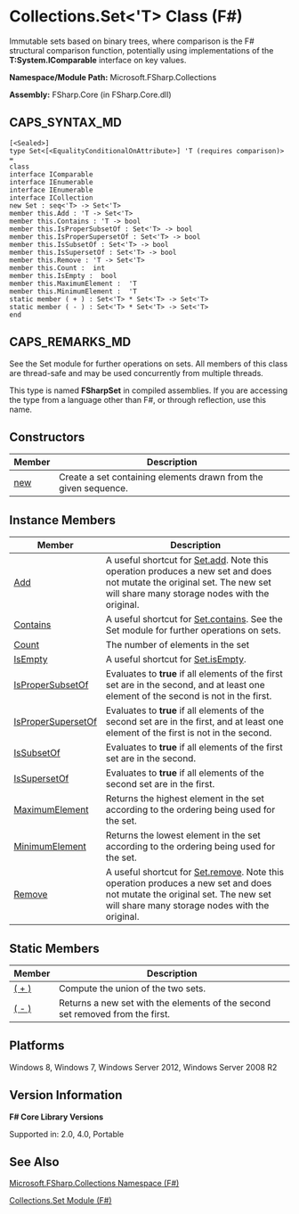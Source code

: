 # Collections.Set<'T> Class (F#)

Immutable sets based on binary trees, where comparison is the F# structural comparison function, potentially using implementations of the **T:System.IComparable** interface on key values.

**Namespace/Module Path:** Microsoft.FSharp.Collections

**Assembly:** FSharp.Core (in FSharp.Core.dll)


## CAPS_SYNTAX_MD

```
[<Sealed>]
type Set<[<EqualityConditionalOnAttribute>] 'T (requires comparison)> =
class
interface IComparable
interface IEnumerable
interface IEnumerable
interface ICollection
new Set : seq<'T> -> Set<'T>
member this.Add : 'T -> Set<'T>
member this.Contains : 'T -> bool
member this.IsProperSubsetOf : Set<'T> -> bool
member this.IsProperSupersetOf : Set<'T> -> bool
member this.IsSubsetOf : Set<'T> -> bool
member this.IsSupersetOf : Set<'T> -> bool
member this.Remove : 'T -> Set<'T>
member this.Count :  int
member this.IsEmpty :  bool
member this.MaximumElement :  'T
member this.MinimumElement :  'T
static member ( + ) : Set<'T> * Set<'T> -> Set<'T>
static member ( - ) : Set<'T> * Set<'T> -> Set<'T>
end
```

## CAPS_REMARKS_MD
See the Set module for further operations on sets. All members of this class are thread-safe and may be used concurrently from multiple threads.

This type is named **FSharpSet** in compiled assemblies. If you are accessing the type from a language other than F#, or through reflection, use this name.


## Constructors


|Member|Description|
|------|-----------|
|[new](http://msdn.microsoft.com/en-us/library/384b858c-e794-4f70-865f-80160bcbdf2d)|Create a set containing elements drawn from the given sequence.|

## Instance Members


|Member|Description|
|------|-----------|
|[Add](http://msdn.microsoft.com/en-us/library/81a5d225-7c60-4243-9b4e-7162cb0e001b)|A useful shortcut for [Set.add](http://msdn.microsoft.com/en-us/library/d06ab305-1183-487c-8dc0-9076ed0b4c28). Note this operation produces a new set and does not mutate the original set. The new set will share many storage nodes with the original.|
|[Contains](http://msdn.microsoft.com/en-us/library/beb0d4f8-15a0-46cd-bb2a-0d5f7f100ddd)|A useful shortcut for [Set.contains](http://msdn.microsoft.com/en-us/library/7d616d1e-bca9-463e-b11e-88b5dc8b930b). See the Set module for further operations on sets.|
|[Count](http://msdn.microsoft.com/en-us/library/bd2f4d91-a58f-4067-a27b-13f0737d824d)|The number of elements in the set|
|[IsEmpty](http://msdn.microsoft.com/en-us/library/93451723-0b3c-4304-a263-4d04ec00eed2)|A useful shortcut for [Set.isEmpty](http://msdn.microsoft.com/en-us/library/64ddfbfd-3313-4495-9067-b614dd530aa7).|
|[IsProperSubsetOf](http://msdn.microsoft.com/en-us/library/bd0a671b-51ff-4c9e-b2fb-5089244750f5)|Evaluates to **true** if all elements of the first set are in the second, and at least one element of the second is not in the first.|
|[IsProperSupersetOf](http://msdn.microsoft.com/en-us/library/4c2a373c-8a5b-494b-94a7-004a5f1333be)|Evaluates to **true** if all elements of the second set are in the first, and at least one element of the first is not in the second.|
|[IsSubsetOf](http://msdn.microsoft.com/en-us/library/2069807c-c9fe-403f-b51c-0edc043ed796)|Evaluates to **true** if all elements of the first set are in the second.|
|[IsSupersetOf](http://msdn.microsoft.com/en-us/library/07974083-5980-4f70-bad8-52b4a287b9ee)|Evaluates to **true** if all elements of the second set are in the first.|
|[MaximumElement](http://msdn.microsoft.com/en-us/library/d7f4b139-1b41-41bf-9e23-d946d20cb512)|Returns the highest element in the set according to the ordering being used for the set.|
|[MinimumElement](http://msdn.microsoft.com/en-us/library/8b173df1-2ab8-4bbe-83a5-3e365d104bfe)|Returns the lowest element in the set according to the ordering being used for the set.|
|[Remove](http://msdn.microsoft.com/en-us/library/c2f6c66a-39c0-4aa9-b17b-127180dfe82d)|A useful shortcut for [Set.remove](http://msdn.microsoft.com/en-us/library/812a6d19-c1f0-4c57-9cbe-15d141d64ddb). Note this operation produces a new set and does not mutate the original set. The new set will share many storage nodes with the original.|

## Static Members


|Member|Description|
|------|-----------|
|[( + )](http://msdn.microsoft.com/en-us/library/ddf0fc46-185a-4f5a-9a07-30ee7a461b20)|Compute the union of the two sets.|
|[( - )](http://msdn.microsoft.com/en-us/library/25274a0f-01e0-4e11-8ca0-42f664cb5405)|Returns a new set with the elements of the second set removed from the first.|

## Platforms
Windows 8, Windows 7, Windows Server 2012, Windows Server 2008 R2


## Version Information
**F# Core Library Versions**

Supported in: 2.0, 4.0, Portable




## See Also
[Microsoft.FSharp.Collections Namespace &#40;F&#35;&#41;](Microsoft.FSharp.Collections+Namespace+%28F%23%29.md)

[Collections.Set Module &#40;F&#35;&#41;](Collections.Set+Module+%28F%23%29.md)

